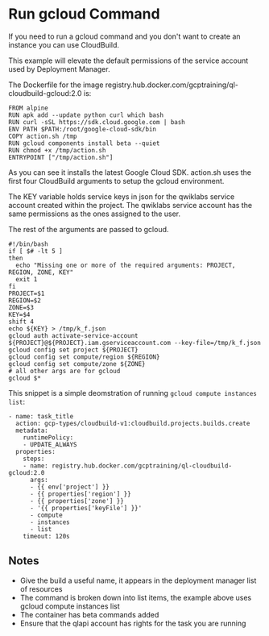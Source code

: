 # Run gcloud Command

If you need to run a gcloud command and you don't want to create an instance you can use
CloudBuild.

This example will elevate the default permissions of the service account used by Deployment Manager.

The Dockerfile for the image registry.hub.docker.com/gcptraining/ql-cloudbuild-gcloud:2.0 is:

```
FROM alpine
RUN apk add --update python curl which bash
RUN curl -sSL https://sdk.cloud.google.com | bash
ENV PATH $PATH:/root/google-cloud-sdk/bin
COPY action.sh /tmp
RUN gcloud components install beta --quiet
RUN chmod +x /tmp/action.sh
ENTRYPOINT ["/tmp/action.sh"]
```

As you can see it installs the latest Google Cloud SDK.  action.sh uses the first four CloudBuild arguments to setup the gcloud environment.  

The KEY variable holds service keys in json for the qwiklabs service account created within the project.  The qwiklabs service account has the same permissions as the ones assigned to the user.

The rest of the arguments are passed to gcloud.

```
#!/bin/bash
if [ $# -lt 5 ]
then
  echo "Missing one or more of the required arguments: PROJECT, REGION, ZONE, KEY"
  exit 1
fi
PROJECT=$1
REGION=$2
ZONE=$3
KEY=$4
shift 4
echo ${KEY} > /tmp/k_f.json
gcloud auth activate-service-account ${PROJECT}@${PROJECT}.iam.gserviceaccount.com --key-file=/tmp/k_f.json
gcloud config set project ${PROJECT}
gcloud config set compute/region ${REGION}
gcloud config set compute/zone ${ZONE}
# all other args are for gcloud
gcloud $*
```

This snippet is a simple deomstration of running `gcloud compute instances list`:

```
- name: task_title
  action: gcp-types/cloudbuild-v1:cloudbuild.projects.builds.create
  metadata:
    runtimePolicy:
    - UPDATE_ALWAYS
  properties:
    steps:
    - name: registry.hub.docker.com/gcptraining/ql-cloudbuild-gcloud:2.0
      args:
      - {{ env['project'] }}
      - {{ properties['region'] }}
      - {{ properties['zone'] }}
      - '{{ properties['keyFile'] }}'
      - compute
      - instances
      - list
    timeout: 120s
```

## Notes

*   Give the build a useful name, it appears in the deployment manager list of resources
*   The command is broken down into list items, the example above uses gcloud compute instances list
*   The container has beta commands added
*   Ensure that the qlapi account has rights for the task you are running
